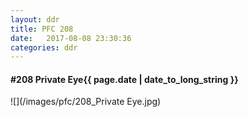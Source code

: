 ```yaml
---
layout: ddr
title: PFC 208
date:   2017-08-08 23:30:36
categories: ddr
---
```


#### **#208** Private Eye<span class="pull-right">{{ page.date | date_to_long_string }}</span>
![](/images/pfc/208_Private Eye.jpg)
